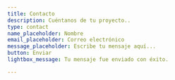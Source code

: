 ```yaml
---
title: Contacto
description: Cuéntanos de tu proyecto..
type: contact
name_placeholder: Nombre
email_placeholder: Correo electrónico
message_placeholder: Escribe tu mensaje aquí...
button: Enviar
lightbox_message: Tu mensaje fue enviado con éxito.

---
```

